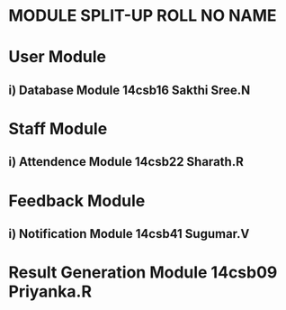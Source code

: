 # MODULE SPLIT-UP                               ROLL NO                            NAME

# User Module                      
## i) Database Module                           14csb16                        Sakthi Sree.N

# Staff Module
## i) Attendence Module                         14csb22                        Sharath.R

# Feedback Module
## i) Notification Module                       14csb41                        Sugumar.V

# Result Generation Module                      14csb09                        Priyanka.R

